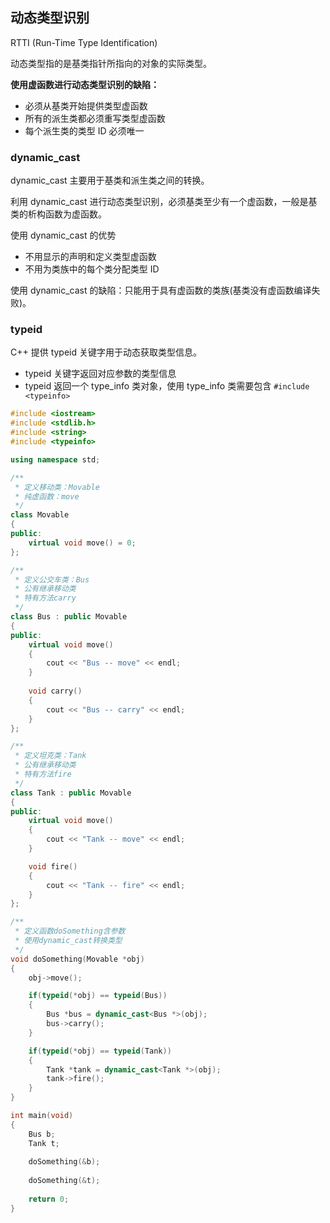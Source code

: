 ## 动态类型识别 

RTTI (Run-Time Type Identification)

动态类型指的是基类指针所指向的对象的实际类型。

**使用虚函数进行动态类型识别的缺陷：**

* 必须从基类开始提供类型虚函数
* 所有的派生类都必须重写类型虚函数
* 每个派生类的类型 ID 必须唯一

### dynamic_cast

dynamic_cast 主要用于基类和派生类之间的转换。

利用 dynamic_cast 进行动态类型识别，必须基类至少有一个虚函数，一般是基类的析构函数为虚函数。

使用 dynamic_cast 的优势

* 不用显示的声明和定义类型虚函数
* 不用为类族中的每个类分配类型 ID

使用 dynamic_cast 的缺陷：只能用于具有虚函数的类族(基类没有虚函数编译失败)。

### typeid

C++ 提供 typeid 关键字用于动态获取类型信息。

* typeid 关键字返回对应参数的类型信息
* typeid 返回一个 type_info 类对象，使用 type_info 类需要包含 `#include <typeinfo>`

```c++
#include <iostream>
#include <stdlib.h>
#include <string>
#include <typeinfo>

using namespace std;

/**
 * 定义移动类：Movable
 * 纯虚函数：move
 */
class Movable
{
public:
    virtual void move() = 0;
};

/**
 * 定义公交车类：Bus
 * 公有继承移动类
 * 特有方法carry
 */
class Bus : public Movable
{
public:
    virtual void move()
    {
        cout << "Bus -- move" << endl;
    }
    
    void carry()
    {
        cout << "Bus -- carry" << endl;
    }
};

/**
 * 定义坦克类：Tank
 * 公有继承移动类
 * 特有方法fire
 */
class Tank : public Movable
{
public:
    virtual void move()
    {
        cout << "Tank -- move" << endl;
    }

    void fire()
    {
        cout << "Tank -- fire" << endl;
    }
};

/**
 * 定义函数doSomething含参数
 * 使用dynamic_cast转换类型
 */
void doSomething(Movable *obj)
{
    obj->move();

    if(typeid(*obj) == typeid(Bus))
    {
        Bus *bus = dynamic_cast<Bus *>(obj);
        bus->carry();
    }

    if(typeid(*obj) == typeid(Tank))
    {
        Tank *tank = dynamic_cast<Tank *>(obj);
        tank->fire();
    }
}

int main(void)
{
    Bus b;
    Tank t;
    
    doSomething(&b);
    
    doSomething(&t);
    
    return 0;
}
```












